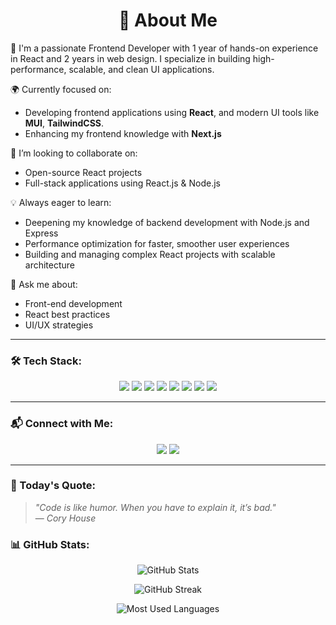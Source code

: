 <h1 align="center">💫 About Me</h1>

🚀 I'm a passionate Frontend Developer with 1 year of hands-on experience in React and 2 years in web design. I specialize in building high-performance, scalable, and clean UI applications.

🌍 Currently focused on:
- Developing frontend applications using **React**, and modern UI tools like **MUI**, **TailwindCSS**.
- Enhancing my frontend knowledge with **Next.js**

🤝 I’m looking to collaborate on:
- Open-source React projects
- Full-stack applications using React.js & Node.js

💡 Always eager to learn:
- Deepening my knowledge of backend development with Node.js and Express
- Performance optimization for faster, smoother user experiences
- Building and managing complex React projects with scalable architecture

💬 Ask me about:
- Front-end development
- React best practices
- UI/UX strategies

---

### 🛠 Tech Stack:

<p align="center">
  <img src="https://img.shields.io/badge/React-20232A?style=for-the-badge&logo=react&logoColor=61DAFB" />
  <img src="https://img.shields.io/badge/Next.js-000000?style=for-the-badge&logo=nextdotjs&logoColor=white" />
  <img src="https://img.shields.io/badge/TypeScript-007ACC?style=for-the-badge&logo=typescript&logoColor=white" />
  <img src="https://img.shields.io/badge/JavaScript-F7DF1E?style=for-the-badge&logo=javascript&logoColor=black" />
  <img src="https://img.shields.io/badge/Redux-764ABC?style=for-the-badge&logo=redux&logoColor=white" />
  <img src="https://img.shields.io/badge/Node.js-339933?style=for-the-badge&logo=nodedotjs&logoColor=white" />
  <img src="https://img.shields.io/badge/MongoDB-47A248?style=for-the-badge&logo=mongodb&logoColor=white" />
  <img src="https://img.shields.io/badge/TailwindCSS-06B6D4?style=for-the-badge&logo=tailwindcss&logoColor=white" />
</p>

---

### 📬 Connect with Me:

<p align="center">
  <a href="https://instagram.com/mamad__sheykhi"><img src="https://img.shields.io/badge/Instagram-E4405F?style=for-the-badge&logo=instagram&logoColor=white" /></a>
  <a href="mailto:mmdbazooka@gmail.com"><img src="https://img.shields.io/badge/Email-D14836?style=for-the-badge&logo=gmail&logoColor=white" /></a>
</p>

---

### 📌 Today's Quote:

> *"Code is like humor. When you have to explain it, it’s bad."*  
> — *Cory House*

### 📊 GitHub Stats:

<p align="center">
  <img src="https://github-readme-stats.vercel.app/api?username=mmdbazooka&show_icons=true&theme=merko" alt="GitHub Stats" />
</p>

<p align="center">
  <img src="https://github-readme-streak-stats.herokuapp.com/?user=mmdbazooka&theme=merko" alt="GitHub Streak" />
</p>

<p align="center">
  <img src="https://github-readme-stats.vercel.app/api/top-langs/?username=mmdbazooka&layout=compact&theme=merko" alt="Most Used Languages" />
</p>
